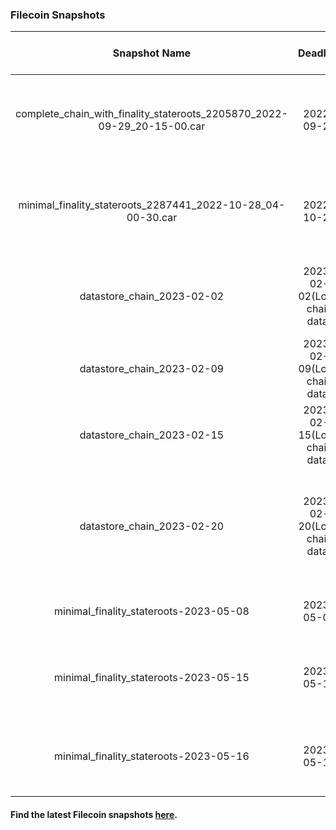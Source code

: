 ### Filecoin Snapshots

| Snapshot Name | Deadline | Snapshot Metadata | Deal Metadata | Deal Metadata NFT(opensea) |
| :-: | :-: | :-: | :-: | :-: |
| complete_chain_with_finality_stateroots_2205870_2022-09-29_20-15-00.car | 2022-09-29 | [CSV]( 2022-09-29_complete_chain/complete_chain_with_finality_stateroots_2205870_2022-09-29_20-15-00.car.csv ':include') <br> [JSON]( 2022-09-29_complete_chain/complete_chain_with_finality_stateroots_2205870_2022-09-29_20-15-00.car.json ':include')  |[swan-task-fl9rov-auto-deals.json](2022-09-29_complete_chain/swan-task-fl9rov-auto-deals.json ':include') <br> [swan-task-p9dh7u-auto-deals.json](2022-09-29_complete_chain/swan-task-p9dh7u-auto-deals.json ':include') | [swan-task-fl9rov-auto-deals.json.nft](https://opensea.io/assets/matic/0xA6787587159c017AD83fe28e746FCFAE0DD91383/43) <br>  [swan-task-p9dh7u-auto-deals.nft](https://opensea.io/assets/matic/0xA6787587159c017AD83fe28e746FCFAE0DD91383/42) |                       
| minimal_finality_stateroots_2287441_2022-10-28_04-00-30.car | 2022-10-28 | [CSV](2022-10-28_minimal_chain/minimal_finality_stateroots_2287441_2022-10-28_04-00-30.car.csv ':include') <br> [JSON](2022-10-28_minimal_chain/minimal_finality_stateroots_2287441_2022-10-28_04-00-30.car.json ':include') | [swan-task-fl9rov-auto-deals.json](2022-09-29_complete_chain/swan-task-fl9rov-auto-deals.json ':include') <br> [swan-task-p9dh7u-auto-deals.json](2022-09-29_complete_chain/swan-task-p9dh7u-auto-deals.json ':include')| [swan-task-fl9rov-auto-deals.nft](https://opensea.io/assets/matic/0xA6787587159c017AD83fe28e746FCFAE0DD91383/43) <br> [swan-task-p9dh7u-auto-deals.nft](https://opensea.io/assets/matic/0xA6787587159c017AD83fe28e746FCFAE0DD91383/42) |
| datastore_chain_2023-02-02 | 2023-02-02(Local chain data) | [JSON-1](2023-02-02_datastore_chain/filecoin-snapshot-20230202-1.json ':include') <br> [JSON-2](2023-02-02_datastore_chain/filecoin-snapshot-20230202-2.json ':include') | [swan-task-giv8d5-metadata.json](2023-02-02_datastore_chain/swan-task-giv8d5-metadata.json ':include') <br> [swan-task-nymir7-auto-deals.json](2023-02-02_datastore_chain/swan-task-nymir7-metadata.json ':include')| [swan-task-giv8d5-metadata.nft](https://opensea.io/assets/matic/0xa6787587159c017ad83fe28e746fcfae0dd91383/182/) <br> [swan-task-nymir7-auto-deals.nft](https://opensea.io/assets/matic/0xa6787587159c017ad83fe28e746fcfae0dd91383/183/) |
| datastore_chain_2023-02-09 | 2023-02-09(Local chain data) | [JSON](2023-02-09_datastore_chain/filecoin_chain-20230209.json ':include') | [swan-task-ea9sum-metadata.json](2023-02-09_datastore_chain/swan-task-ea9sum-metadata.json ':include') | [swan-task-ea9sum-metadata.nft](https://opensea.io/assets/matic/0xa6787587159c017ad83fe28e746fcfae0dd91383/184) |
| datastore_chain_2023-02-15 | 2023-02-15(Local chain data) | [JSON](2023-02-15_datastore_chain/filecoin-chain-2023-02-15.json ':include') | [swan-task-2m5tt7-metadata.json](2023-02-15_datastore_chain/swan-task-2m5tt7-metadata.json ':include') | [swan-task-2m5tt7-metadata.nft](https://opensea.io/assets/matic/0xa6787587159c017ad83fe28e746fcfae0dd91383/185) |
| datastore_chain_2023-02-20 | 2023-02-20(Local chain data) | [JSON](2023-02-20_datastore_chain/datastore-2023-02-20.json ':include') | [swan-task-gx1u5r-metadata.json](2023-02-20_datastore_chain/swan-task-gx1u5r-metadata.json ':include') <br> [swan-task-hon1x0-metadata.json](2023-02-20_datastore_chain/swan-task-hon1x0-metadata.json ':include') <br> [swan-task-n6w7m2-metadata.json](2023-02-20_datastore_chain/swan-task-n6w7m2-metadata.json ':include')| [swan-task-gx1u5r-metadata.nft](https://opensea.io/assets/matic/0xa6787587159c017ad83fe28e746fcfae0dd91383/188) <br> [swan-task-hon1x0-metadata.nft](https://opensea.io/assets/matic/0xa6787587159c017ad83fe28e746fcfae0dd91383/186) <br> [swan-task-n6w7m2-metadata.nft](https://opensea.io/assets/matic/0xa6787587159c017ad83fe28e746fcfae0dd91383/187)|
| minimal_finality_stateroots-2023-05-08 | 2023-05-08 | [JSON](2023-05-08_minimal_chain/minimal_finality_stateroots-2023-05-08.json ':include') | [swan-fil-20230508-auto-deals.json](2023-05-08_minimal_chain/swan-fil-20230508-auto-deals.json ':include') | [swan-fil-20230508-auto-deals.nft](https://opensea.io/assets/matic/0xa6787587159c017ad83fe28e746fcfae0dd91383/231/) |
| minimal_finality_stateroots-2023-05-15 | 2023-05-15 | [JSON](2023-05-15_minimal_chain/minimal_finality_stateroots-2023-05-15.json ':include') | [swan-task-1cvde4-deals.json](2023-05-15_minimal_chain/swan-task-1cvde4-deals.json ':include') <br> [swan-task-1cvde4-deals.csv](2023-05-15_minimal_chain/swan-task-1cvde4-deals.csv)| [swan-task-1cvde4-deals.nft](https://opensea.io/assets/matic/0x86624827c18cb1cb90ffb1bfb0cdc5b4252c18bc/1/) |
| minimal_finality_stateroots-2023-05-16 | 2023-05-16 | [JSON](2023-05-16_minimal_chain/minimal_finality_stateroots-2023-05-16.json ':include') | [swan-task-znbx8z-deals.json](2023-05-16_minimal_chain/swan-task-znbx8z-deals.json ':include') <br> [swan-task-znbx8z-deals.csv](2023-05-16_minimal_chain/swan-task-znbx8z-deals.csv) | [swan-task-znbx8z-deals.nft](https://opensea.io/assets/matic/0x86624827c18cb1cb90ffb1bfb0cdc5b4252c18bc/2/) |

#### Find the latest Filecoin snapshots [here](https://lotus.filecoin.io/lotus/install/start-lotus/).
